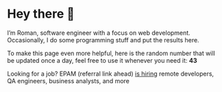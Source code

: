 # Hey there 👋

I’m Roman, software engineer with a focus on web development. Occasionally, I do
some programming stuff and put the results here.

To make this page even more helpful, here is the random number that will be
updated once a day, feel free to use it whenever you need it: **43**

Looking for a job? EPAM (referral link ahead) [is hiring](https://epa.ms/RomanGusev) remote developers,
QA engineers, business analysts, and more

